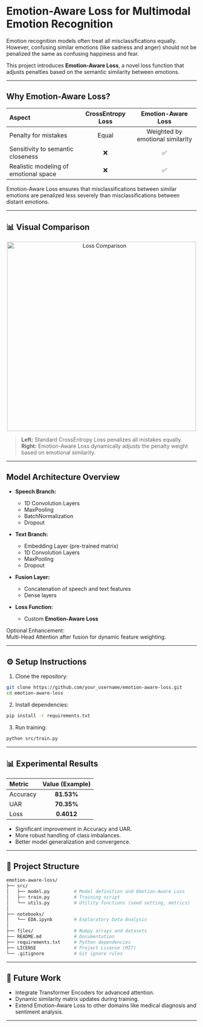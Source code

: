 <!-- # Emotion-Aware Loss for Multimodal Emotion Recognition

A novel approach to enhance emotion recognition models by introducing a **semantic-aware custom loss function**, improving robustness when dealing with semantically similar emotional classes.

---

## 📚 Problem Statement

Emotion recognition from **multimodal inputs** (speech and text) often faces challenges due to the semantic closeness of emotional classes.  
For example:
- Confusing *anger* and *sadness* is more acceptable than confusing *happiness* and *sadness*.

Traditional loss functions (like categorical cross-entropy) treat all mistakes equally, which is not ideal for such tasks.

---

## 🌟 Our Contribution: Emotion-Aware Loss

We propose a **custom loss function** called **Emotion-Aware Loss**, which dynamically adjusts the penalty based on the similarity between emotional classes.

✅ Misclassifications between similar emotions are penalized less.  
✅ Dissimilar confusions are penalized more.

---

## 🧩 Key Components

### 1. Similarity Matrix

We define a **custom similarity matrix** between emotions based on semantic relationships:

| Emotion    | Anger | Surprise | Happiness | Sadness | Neutral |
|------------|:-----:|:--------:|:---------:|:-------:|:-------:|
| **Anger**     | 1.0   | 0.5      | 0.2       | 0.6     | 0.3     |
| **Surprise**  | 0.5   | 1.0      | 0.6       | 0.4     | 0.5     |
| **Happiness** | 0.2   | 0.6      | 1.0       | 0.2     | 0.5     |
| **Sadness**   | 0.6   | 0.4      | 0.2       | 1.0     | 0.5     |
| **Neutral**   | 0.3   | 0.5      | 0.5       | 0.5     | 1.0     |

> The closer two emotions are, the higher their similarity score.

---

### 2. Modified Loss Function

Instead of the standard Categorical Crossentropy, we redefine the loss as:

Emotion-Aware Weighted Loss = CrossEntropy × Similarity(y_true, y_pred)


Thus:
- Confusing similar classes = small penalty
- Confusing distant classes = higher penalty

---

## Model Architecture

A **Multimodal Fusion Network** combining speech and text modalities:

- **Speech Branch**:  
  - 1D Convolutions (Conv1D)
  - MaxPooling
  - BatchNormalization
  - Dropout
  
- **Text Branch**:  
  - Embedding Layer
  - Conv1D (instead of Conv2D for better sequence modeling)
  - MaxPooling
  - Dropout

- **Fusion Layer**:  
  - Concatenation
  - Dense layers
  - Softmax output for 5 emotional classes

- **Attention Layer** *(Optional enhancement)*:
  - Multi-Head Attention or Simple Self-Attention after fusion for dynamic feature weighting.

---

## ⚙️ Experimental Setup

- **Dataset**:  
  Preprocessed multimodal dataset (speech features + tokenized and padded texts)

- **Cross-validation**:  
  5-Fold Stratified CV for robust evaluation

- **Metrics**:  
  - Accuracy
  - UAR (Unweighted Average Recall)
  - Cross-Entropy Loss

- **Optimization**:  
  - Adam Optimizer
  - EarlyStopping on validation accuracy

---

## 📊 Results

**With Emotion-Aware Loss:**
- Higher accuracy across folds
- Improved UAR (more balanced performance across classes)
- Lower average loss (better training stability)

| Metric                | Value (Example) |
|------------------------|:---------------:|
| Average Accuracy       | **82.53%**      |
| Average UAR            | **70.35%**      |
| Average Loss           | **0.4012**      |

---

## 📈 Conclusion

Introducing **Emotion-Aware Loss** in multimodal emotion recognition:
- Makes the model **more tolerant to semantically close mistakes**.
- Enhances both **accuracy** and **generalization**.
- Provides a **robust framework** for any classification task with similar class overlaps.

---

## 🛠 Project Structure

```bash
├── src/                    # Source code
│   ├── model.py            # Model definition and loss function
│   ├── train.py            # Training script
│   ├── utils.py            # Helper functions (seed, metrics, etc.)
│
├── notebooks/              # Notebooks for exploratory data analysis
│   └── EDA.ipynb
│
├── README.md               # Project documentation (this file)
├── requirements.txt        # Dependencies list
├── LICENSE                 # License (e.g., MIT)
└── .gitignore              # Ignored files/folders -->
# Emotion-Aware Loss for Multimodal Emotion Recognition

Emotion recognition models often treat all misclassifications equally. However, confusing similar emotions (like sadness and anger) should not be penalized the same as confusing happiness and fear.

This project introduces **Emotion-Aware Loss**, a novel loss function that adjusts penalties based on the semantic similarity between emotions.

---

## Why Emotion-Aware Loss?

| Aspect | CrossEntropy Loss | Emotion-Aware Loss |
|:------|:-----------------:|:------------------:|
| Penalty for mistakes | Equal | Weighted by emotional similarity |
| Sensitivity to semantic closeness | ❌ | ✅ |
| Realistic modeling of emotional space | ❌ | ✅ |

Emotion-Aware Loss ensures that misclassifications between similar emotions are penalized less severely than misclassifications between distant emotions.

---

## 📊 Visual Comparison
<p align="center">
  <img src="assets/picture2.png" alt="Loss Comparison" width="500"/>
</p>

> **Left:** Standard CrossEntropy Loss penalizes all mistakes equally.  
> **Right:** Emotion-Aware Loss dynamically adjusts the penalty weight based on emotional similarity.

---

## Model Architecture Overview

- **Speech Branch:**
  - 1D Convolution Layers
  - MaxPooling
  - BatchNormalization
  - Dropout

- **Text Branch:**
  - Embedding Layer (pre-trained matrix)
  - 1D Convolution Layers
  - MaxPooling
  - Dropout

- **Fusion Layer:**
  - Concatenation of speech and text features
  - Dense layers

- **Loss Function:**
  - Custom **Emotion-Aware Loss**

Optional Enhancement:  
Multi-Head Attention after fusion for dynamic feature weighting.

---

## ⚙️ Setup Instructions

1. Clone the repository:
```bash
git clone https://github.com/your_username/emotion-aware-loss.git
cd emotion-aware-loss
```

2. Install dependencies:
```bash
pip install -r requirements.txt
```

3. Run training:
```bash
python src/train.py
```

---

## 📊 Experimental Results

| Metric   | Value (Example) |
|:---------|:---------------:|
| Accuracy | **81.53%**       |
| UAR      | **70.35%**       |
| Loss     | **0.4012**       |

- Significant improvement in Accuracy and UAR.
- More robust handling of class imbalances.
- Better model generalization and convergence.

---

## 📆 Project Structure

```bash
emotion-aware-loss/
├── src/
│   ├── model.py         # Model definition and Emotion-Aware Loss
│   ├── train.py         # Training script
│   └── utils.py         # Utility functions (seed setting, metrics)
│
├── notebooks/
│   └── EDA.ipynb        # Exploratory Data Analysis
│
├── files/               # Numpy arrays and datasets
├── README.md            # Documentation
├── requirements.txt     # Python dependencies
├── LICENSE              # Project License (MIT)
└── .gitignore           # Git ignore rules
```

---

## 🚀 Future Work

- Integrate Transformer Encoders for advanced attention.
- Dynamic similarity matrix updates during training.
- Extend Emotion-Aware Loss to other domains like medical diagnosis and sentiment analysis.

---

